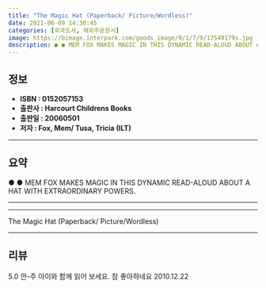 ```yaml
---
title: "The Magic Hat (Paperback/ Picture/Wordless)"
date: 2021-06-09 14:30:45
categories: [외국도서, 해외주문원서]
image: https://bimage.interpark.com/goods_image/9/1/7/9/17549179s.jpg
description: ● ● MEM FOX MAKES MAGIC IN THIS DYNAMIC READ-ALOUD ABOUT A HAT WITH EXTRAORDINARY POWERS.
---
```


## **정보**

- **ISBN : 0152057153**
- **출판사 : Harcourt Childrens Books**
- **출판일 : 20060501**
- **저자 : Fox, Mem/ Tusa, Tricia (ILT)**

------



## **요약**

●  ●  MEM FOX MAKES MAGIC IN THIS DYNAMIC READ-ALOUD ABOUT A HAT WITH EXTRAORDINARY POWERS.

------



------


The Magic Hat (Paperback/ Picture/Wordless) 

------


## **리뷰** 

5.0 안-주 아이와 함께 읽어 보세요. 참 좋아하네요 2010.12.22 <br/>